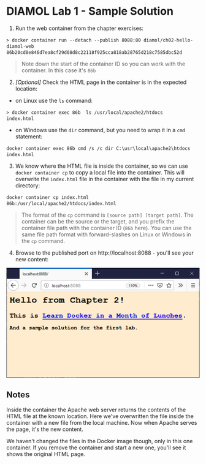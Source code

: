 # DIAMOL Lab 1 - Sample Solution

1. Run the web container from the chapter exercises:

```
> docker container run --detach --publish 8088:80 diamol/ch02-hello-diamol-web
86b20cd8e846d7ea8cf29d08d8c22118f925cca818ab28765d218c7585dbc52d
```

> Note down the start of the container ID so you can work with the container. In this case it's `86b`

2. _[Optional]_ Check the HTML page in the container is in the expected location:

- on Linux use the `ls` command:

```
> docker container exec 86b  ls /usr/local/apache2/htdocs
index.html
```

- on Windows use the `dir` command, but you need to wrap it in a `cmd` statement:

```
docker container exec 86b cmd /s /c dir C:\usr\local\apache2\htdocs
index.html
```

3. We know where the HTML file is inside the container, so we can use `docker container cp` to copy a local file into the container. This will overwrite the `index.html` file in the container with the file in my current directory:

```
docker container cp index.html 86b:/usr/local/apache2/htdocs/index.html
```
> The format of the `cp` command is `[source path] [target path]`. The container can be the source or the target, and you prefix the container file path with the container ID (`86b` here). You can use the same file path format with forward-slashes on Linux or Windows in the `cp` command.

4. Browse to the published port on http://localhost:8088 - you'll see your new content:

![](new-website.png)

## Notes

Inside the container the Apache web server returns the contents of the HTML file at the known location. Here we've overwritten the file inside the container with a new file from the local machine. Now when Apache serves the page, it's the new content.

We haven't changed the files in the Docker image though, only in this one container. If you remove the container and start a new one, you'll see it shows the original HTML page.

